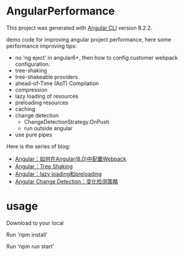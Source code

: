 # AngularPerformance

This project was generated with [Angular CLI](https://github.com/angular/angular-cli) version 8.2.2.

demo code for improving angular project performance, here some performance improving tips:

- no 'ng eject' in angular6+, then how to config customer webpack configuration.
- tree-shaking
- tree-shakeable providers
- ahead-of-Time (AoT) Compilation
- compression
- lazy loading of resources
- preloading resources
- caching
- change detection
  - ChangeDetectionStrategy.OnPush
  - run outside angular
- use pure pipes

Here is the series of blog:
- [Angular：如何在Angular(8.0)中配置Webpack](https://limeii.github.io/2019/08/angular-customize-webpack/)
- [Angular：Tree Shaking](https://limeii.github.io/2019/08/angular-tree-shaking/)
- [Angular：lazy loading和preloading](https://limeii.github.io/2018/09/angular-lazy-loading/)
- [Angular Change Detection：变化检测策略](https://limeii.github.io/2019/06/angular-changeDetectionStrategy-OnPush/)

# usage

Download to your local

Run 'npm install'

Run 'npm run start'